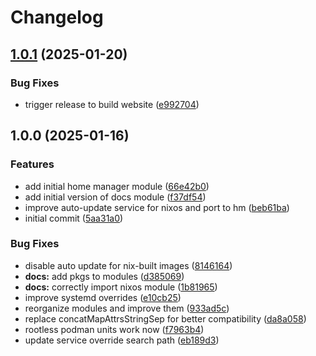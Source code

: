 # Changelog

## [1.0.1](https://github.com/mirkolenz/quadlet-nix/compare/v1.0.0...v1.0.1) (2025-01-20)

### Bug Fixes

* trigger release to build website ([e992704](https://github.com/mirkolenz/quadlet-nix/commit/e992704eddcce5c8a8f5fbe99f4b7346f7566f57))

## 1.0.0 (2025-01-16)

### Features

* add initial home manager module ([66e42b0](https://github.com/mirkolenz/quadlet-nix/commit/66e42b078be374cb4c24a4deb395057636ee4e97))
* add initial version of docs module ([f37df54](https://github.com/mirkolenz/quadlet-nix/commit/f37df5443be2ba494af1a5bdd3f989370b02b385))
* improve auto-update service for nixos and port to hm ([beb61ba](https://github.com/mirkolenz/quadlet-nix/commit/beb61ba4f6933712cdcfaee04e1e9379b3462d4f))
* initial commit ([5aa31a0](https://github.com/mirkolenz/quadlet-nix/commit/5aa31a0fd13e4105ccf7c32e6c26f91de7e72588))

### Bug Fixes

* disable auto update for nix-built images ([8146164](https://github.com/mirkolenz/quadlet-nix/commit/8146164cf504351b5c8ef94b8e06e92c095d36cf))
* **docs:** add pkgs to modules ([d385069](https://github.com/mirkolenz/quadlet-nix/commit/d385069ea6cefe624c1651481b9c13b08191e8c1))
* **docs:** correctly import nixos module ([1b81965](https://github.com/mirkolenz/quadlet-nix/commit/1b81965cfe5f5a0676bc78ffe2eef2a0a024b0cd))
* improve systemd overrides ([e10cb25](https://github.com/mirkolenz/quadlet-nix/commit/e10cb2509ba07329c939ce9d5d288982ae02fa28))
* reorganize modules and improve them ([933ad5c](https://github.com/mirkolenz/quadlet-nix/commit/933ad5cc101ba000d6ffe1792a5466b5f36dd3e9))
* replace concatMapAttrsStringSep for better compatibility ([da8a058](https://github.com/mirkolenz/quadlet-nix/commit/da8a0582f0405b47e5ce7f2f2fc765ac1cf09435))
* rootless podman units work now ([f7963b4](https://github.com/mirkolenz/quadlet-nix/commit/f7963b40c8479f51f3f79a5dfc8d364a6ed5a285))
* update service override search path ([eb189d3](https://github.com/mirkolenz/quadlet-nix/commit/eb189d3ce0b918f620c37168baa551a08db72041))
